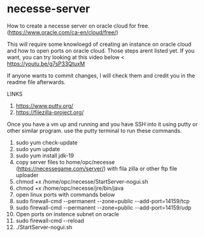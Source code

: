 # necesse-server
How to create a necesse server on oracle cloud for free. (https://www.oracle.com/ca-en/cloud/free/)

This will require some knowloegd of creating an instance on oracle cloud and how to open ports on oracle cloud. Those steps arent listed yet. If you want, you can try looking at this video below <
https://youtu.be/g7sP33QtuxM

If anyone wants to commit changes, I will check them and credit you in the readme file afterwards. 

LINKS
1. https://www.putty.org/
2. https://filezilla-project.org/

Once you have a vm up and running and you have SSH into it using putty or other similar program. use the putty terminal to run these commands.

1. sudo yum check-update
2. sudo yum update
3. sudo yum install jdk-19
4. copy server files to home/opc/necesse (https://necessegame.com/server/) with fila zilla or other ftp file uploader
5. chmod +x /home/opc/necesse/StartServer-nogui.sh
6. chmod +x /home/opc/necesse/jre/bin/java
7. open linux ports with commands below
8. sudo firewall-cmd --permanent --zone=public --add-port=14159/tcp
9. sudo firewall-cmd --permanent --zone=public --add-port=14159/udp
10. Open ports on instence subnet on oracle
11. sudo firewall-cmd --reload
12. ./StartServer-nogui.sh
